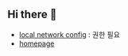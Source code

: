 ## Hi there 👋

- [local network config](https://github.com/OCNLab/Local-Network-Config) : 권한 필요
- [homepage]()
